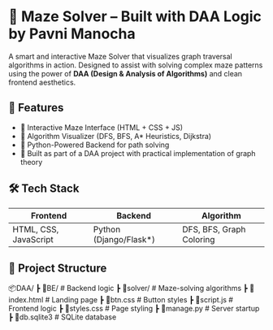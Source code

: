 # 🧠 Maze Solver – Built with DAA Logic by Pavni Manocha

A smart and interactive Maze Solver that visualizes graph traversal algorithms in action. Designed to assist with solving complex maze patterns using the power of **DAA (Design & Analysis of Algorithms)** and clean frontend aesthetics.

## 🚀 Features

- 🎯 Interactive Maze Interface (HTML + CSS + JS)
- 🧭 Algorithm Visualizer (DFS, BFS, A* Heuristics, Dijkstra)
- 🔌 Python-Powered Backend for path solving
- 🧠 Built as part of a DAA project with practical implementation of graph theory

## 🛠️ Tech Stack

| Frontend | Backend | Algorithm |
|----------|---------|-----------|
| HTML, CSS, JavaScript | Python (Django/Flask*) | DFS, BFS, Graph Coloring |

## 📁 Project Structure

📦DAA/
┣ 📂BE/ # Backend logic
┣ 📂solver/ # Maze-solving algorithms
┣ 📜index.html # Landing page
┣ 📜btn.css # Button styles
┣ 📜script.js # Frontend logic
┣ 📜styles.css # Page styling
┣ 📜manage.py # Server startup
┣ 📜db.sqlite3 # SQLite database
